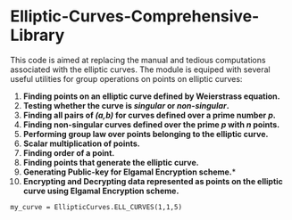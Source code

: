 # Elliptic-Curves-Comprehensive-Library
This code is aimed at replacing the manual and tedious computations associated with the elliptic curves. The module is equiped with several useful utilities for group operations on points on elliptic curves:
1. **Finding points on an elliptic curve defined by Weierstrass equation.**
2. **Testing whether the curve is *singular* or *non-singular*.**
3. **Finding all pairs of *(a,b)* for curves defined over a prime number *p*.**
4. **Finding non-singular curves defined over the prime *p* with *n* points.**
5. **Performing group law over points belonging to the elliptic curve.**
6. **Scalar multiplication of points.**
7. **Finding order of a point.**
8. **Finding points that generate the elliptic curve.**
9. **Generating Public-key for Elgamal Encryption scheme.***
10. **Encrypting and Decrypting data represented as points on the elliptic curve using Elgamal Encryption scheme.**
```
my_curve = EllipticCurves.ELL_CURVES(1,1,5)
```
